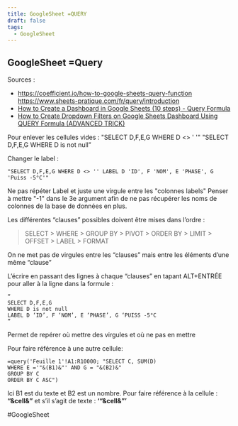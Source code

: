 ```yaml
---
title: GoogleSheet =QUERY
draft: false
tags:
  - GoogleSheet
---
```

## GoogleSheet =Query

Sources :

- https://coefficient.io/how-to-google-sheets-query-function https://www.sheets-pratique.com/fr/query/introduction
- [How to Create a Dashboard in Google Sheets (10 steps) - Query Formula](https://www.youtube.com/watch?v=1JkvHfzIL0Y "Youtube video")
- [How to Create Dropdown Filters on Google Sheets Dashboard Using QUERY Formula (ADVANCED TRICK)](https://www.youtube.com/watch?v=XGvCT3IeYdA "Youtube Video")

Pour enlever les cellules vides :
"SELECT D,F,E,G WHERE D <> ' '"
"SELECT D,F,E,G WHERE D is not null”

Changer le label :
```
"SELECT D,F,E,G WHERE D <> '' LABEL D 'ID', F 'NOM', E 'PHASE', G 'Puiss -5°C'"
```
Ne pas répéter Label et juste une virgule entre les "colonnes labels"
Penser à mettre "-1" dans le 3e argument afin de ne pas récupérer les noms de colonnes de la base de données en plus.

Les différentes “clauses” possibles doivent être mises dans l’ordre :

> SELECT > WHERE > GROUP BY > PIVOT > ORDER BY > LIMIT > OFFSET > LABEL > FORMAT

On ne met pas de virgules entre les “clauses” mais entre les éléments d’une même “clause”

L’écrire en passant des lignes à chaque “clauses” en tapant ALT+ENTRÉE pour aller à la ligne dans la formule : 
```
“
SELECT D,F,E,G 
WHERE D is not null
LABEL D ‘ID’, F ‘NOM’, E ‘PHASE’, G ‘PUISS -5°C
”
```
Permet de repérer où mettre des virgules et où ne pas en mettre

Pour faire référence à une autre cellule: 
```
=query('Feuille 1'!A1:R10000; "SELECT C, SUM(D)
WHERE E ='"&(B1)&"' AND G = "&(B2)&"
GROUP BY C
ORDER BY C ASC")
```
Ici B1 est du texte et B2 est un nombre. 
Pour faire référence à la cellule : **“&cell&”** et s’il s’agit de texte : **‘“&cell&”’**

#GoogleSheet
